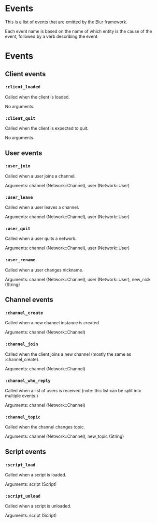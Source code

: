 Events
======

This is a list of events that are emitted by the Blur framework.

Each event name is based on the name of which entity is the cause of the event,
followed by a verb describing the event.

# Events

## Client events

### `:client_loaded`
  Called when the client is loaded.

  No arguments.

### `:client_quit`
  Called when the client is expected to quit.

  No arguments.

## User events

### `:user_join`
  Called when a user joins a channel.

  Arguments: channel (Network::Channel), user (Network::User)

### `:user_leave`
  Called when a user leaves a channel.

  Arguments: channel (Network::Channel), user (Network::User)

### `:user_quit`
  Called when a user quits a network.

  Arguments: channel (Network::Channel), user (Network::User)

### `:user_rename`
  Called when a user changes nickname.

  Arguments: channel (Network::Channel), user (Network::User), new_nick (String)

## Channel events

### `:channel_create` 
  Called when a new channel instance is created.

  Arguments: channel (Network::Channel)

### `:channel_join` 
  Called when the client joins a new channel (mostly the same as :channel_create).

  Arguments: channel (Network::Channel)

### `:channel_who_reply`
  Called when a list of users is received (note: this  list can be split into
  multiple events.)

  Arguments: channel (Network::Channel)

### `:channel_topic`
  Called when the channel changes topic.

  Arguments: channel (Network::Channel), new_topic (String)

## Script events

### `:script_load`
  Called when a script is loaded.

  Arguments: script (Script)

### `:script_unload`
  Called when a script is unloaded.

  Arguments: script (Script)
